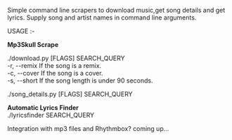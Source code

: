 Simple command line scrapers to download music,get song details and get lyrics.
Supply song and artist names in command line arguments.

USAGE :- 

<b>Mp3Skull Scrape</b>

./download.py [FLAGS] SEARCH_QUERY<br>
-r, --remix		If the song is a remix.<br>
-c, --cover		If the song is a cover.<br>
-s, --short		If the song length is under 90 seconds.<br>

./song_details.py [FLAGS] SEARCH_QUERY<br>

<b>Automatic Lyrics Finder</b><br>
./lyricsfinder SEARCH_QUERY<br>

Integration with mp3 files and Rhythmbox? coming up...
